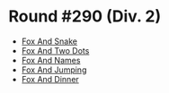 # Round #290 (Div. 2)

* [Fox And Snake][]
* [Fox And Two Dots][]
* [Fox And Names][]
* [Fox And Jumping][]
* [Fox And Dinner][]

[Fox And Snake]:    http://codeforces.com/contest/510/problem/A
[Fox And Two Dots]: http://codeforces.com/contest/510/problem/B
[Fox And Names]:    http://codeforces.com/contest/510/problem/C
[Fox And Jumping]:  http://codeforces.com/contest/510/problem/D
[Fox And Dinner]:   http://codeforces.com/contest/510/problem/E
